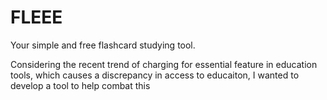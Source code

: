 # FLEEE
Your simple and free flashcard studying tool.

Considering the recent trend of charging for essential feature in education tools, which causes a discrepancy in access to educaiton, I wanted to develop a tool to help combat this
